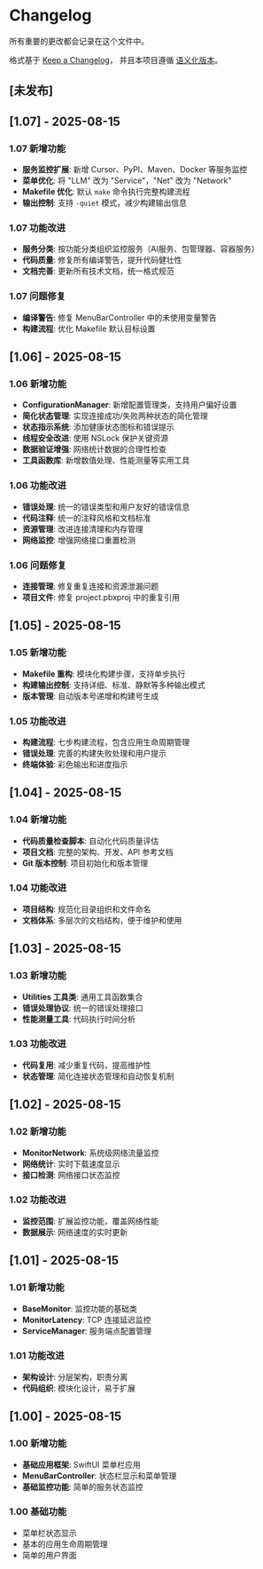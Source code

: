 # Changelog

所有重要的更改都会记录在这个文件中。

格式基于 [Keep a Changelog](https://keepachangelog.com/zh-CN/1.0.0/)，
并且本项目遵循 [语义化版本](https://semver.org/lang/zh-CN/)。

## [未发布]

## [1.07] - 2025-08-15

### 1.07 新增功能

- **服务监控扩展**: 新增 Cursor、PyPI、Maven、Docker 等服务监控
- **菜单优化**: 将 "LLM" 改为 "Service"，"Net" 改为 "Network"
- **Makefile 优化**: 默认 `make` 命令执行完整构建流程
- **输出控制**: 支持 `-quiet` 模式，减少构建输出信息

### 1.07 功能改进

- **服务分类**: 按功能分类组织监控服务（AI服务、包管理器、容器服务）
- **代码质量**: 修复所有编译警告，提升代码健壮性
- **文档完善**: 更新所有技术文档，统一格式规范

### 1.07 问题修复

- **编译警告**: 修复 MenuBarController 中的未使用变量警告
- **构建流程**: 优化 Makefile 默认目标设置

## [1.06] - 2025-08-15

### 1.06 新增功能

- **ConfigurationManager**: 新增配置管理类，支持用户偏好设置
- **简化状态管理**: 实现连接成功/失败两种状态的简化管理
- **状态指示系统**: 添加健康状态图标和错误提示
- **线程安全改进**: 使用 NSLock 保护关键资源
- **数据验证增强**: 网络统计数据的合理性检查
- **工具函数库**: 新增数值处理、性能测量等实用工具

### 1.06 功能改进

- **错误处理**: 统一的错误类型和用户友好的错误信息
- **代码注释**: 统一的注释风格和文档标准
- **资源管理**: 改进连接清理和内存管理
- **网络监控**: 增强网络接口重置检测

### 1.06 问题修复

- **连接管理**: 修复重复连接和资源泄漏问题
- **项目文件**: 修复 project.pbxproj 中的重复引用

## [1.05] - 2025-08-15

### 1.05 新增功能

- **Makefile 重构**: 模块化构建步骤，支持单步执行
- **构建输出控制**: 支持详细、标准、静默等多种输出模式
- **版本管理**: 自动版本号递增和构建号生成

### 1.05 功能改进

- **构建流程**: 七步构建流程，包含应用生命周期管理
- **错误处理**: 完善的构建失败处理和用户提示
- **终端体验**: 彩色输出和进度指示

## [1.04] - 2025-08-15

### 1.04 新增功能

- **代码质量检查脚本**: 自动化代码质量评估
- **项目文档**: 完整的架构、开发、API 参考文档
- **Git 版本控制**: 项目初始化和版本管理

### 1.04 功能改进

- **项目结构**: 规范化目录组织和文件命名
- **文档体系**: 多层次的文档结构，便于维护和使用

## [1.03] - 2025-08-15

### 1.03 新增功能

- **Utilities 工具类**: 通用工具函数集合
- **错误处理协议**: 统一的错误处理接口
- **性能测量工具**: 代码执行时间分析

### 1.03 功能改进

- **代码复用**: 减少重复代码，提高维护性
- **状态管理**: 简化连接状态管理和自动恢复机制

## [1.02] - 2025-08-15

### 1.02 新增功能

- **MonitorNetwork**: 系统级网络流量监控
- **网络统计**: 实时下载速度显示
- **接口检测**: 网络接口状态监控

### 1.02 功能改进

- **监控范围**: 扩展监控功能，覆盖网络性能
- **数据展示**: 网络速度的实时更新

## [1.01] - 2025-08-15

### 1.01 新增功能

- **BaseMonitor**: 监控功能的基础类
- **MonitorLatency**: TCP 连接延迟监控
- **ServiceManager**: 服务端点配置管理

### 1.01 功能改进

- **架构设计**: 分层架构，职责分离
- **代码组织**: 模块化设计，易于扩展

## [1.00] - 2025-08-15

### 1.00 新增功能

- **基础应用框架**: SwiftUI 菜单栏应用
- **MenuBarController**: 状态栏显示和菜单管理
- **基础监控功能**: 简单的服务状态监控

### 1.00 基础功能

- 菜单栏状态显示
- 基本的应用生命周期管理
- 简单的用户界面

